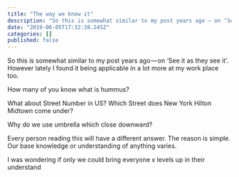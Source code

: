 ```yaml
---
title: "The way we know it"
description: "So this is somewhat similar to my post years ago — on ‘See it as they see it’. However lately I found it being applicable in a lot more at…"
date: "2019-06-05T17:32:38.245Z"
categories: []
published: false
---
```


So this is somewhat similar to my post years ago — on ‘See it as they see it’. However lately I found it being applicable in a lot more at my work place too. 

How many of you know what is hummus? 

What about Street Number in US? Which Street does New York Hilton Midtown come under? 

Why do we use umbrella which close downward? 

Every person reading this will have a different answer. The reason is simple. Our base knowledge or understanding of anything varies. 

I was wondering if only we could bring everyone x levels up in their understand
